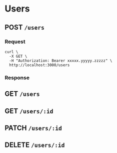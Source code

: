 # Users

## POST `/users`

### Request

```shell
curl \
  -X GET \
  -H "Authorization: Bearer xxxxx.yyyyy.zzzzz" \
  http://localhost:3000/users
```

### Response

## GET `/users`

## GET `/users/:id`

## PATCH `/users/:id`

## DELETE `/users/:id`
